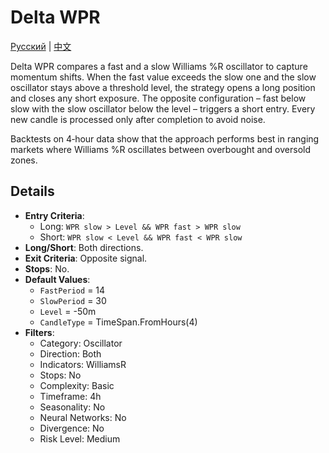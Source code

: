# Delta WPR
[Русский](README_ru.md) | [中文](README_cn.md)

Delta WPR compares a fast and a slow Williams %R oscillator to capture momentum shifts. When the fast value exceeds the slow one and the slow oscillator stays above a threshold level, the strategy opens a long position and closes any short exposure. The opposite configuration – fast below slow with the slow oscillator below the level – triggers a short entry. Every new candle is processed only after completion to avoid noise.

Backtests on 4‑hour data show that the approach performs best in ranging markets where Williams %R oscillates between overbought and oversold zones.

## Details

- **Entry Criteria**:
  - Long: `WPR slow > Level && WPR fast > WPR slow`
  - Short: `WPR slow < Level && WPR fast < WPR slow`
- **Long/Short**: Both directions.
- **Exit Criteria**: Opposite signal.
- **Stops**: No.
- **Default Values**:
  - `FastPeriod` = 14
  - `SlowPeriod` = 30
  - `Level` = -50m
  - `CandleType` = TimeSpan.FromHours(4)
- **Filters**:
  - Category: Oscillator
  - Direction: Both
  - Indicators: WilliamsR
  - Stops: No
  - Complexity: Basic
  - Timeframe: 4h
  - Seasonality: No
  - Neural Networks: No
  - Divergence: No
  - Risk Level: Medium

